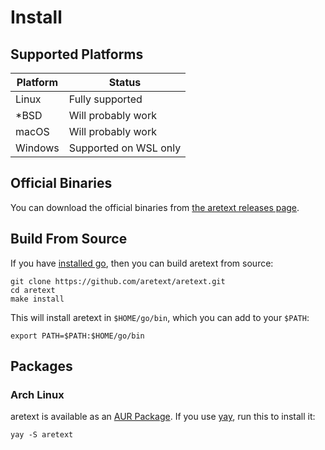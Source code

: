 Install
=======

Supported Platforms
-------------------

| Platform | Status                |
|----------|-----------------------|
| Linux    | Fully supported       |
| \*BSD    | Will probably work    |
| macOS    | Will probably work    |
| Windows  | Supported on WSL only |

Official Binaries
-----------------

You can download the official binaries from [the aretext releases page](https://github.com/aretext/aretext/releases).

Build From Source
-----------------

If you have [installed go](https://golang.org/doc/install), then you can build aretext from source:

```
git clone https://github.com/aretext/aretext.git
cd aretext
make install
```

This will install aretext in `$HOME/go/bin`, which you can add to your `$PATH`:

```
export PATH=$PATH:$HOME/go/bin
```

Packages
--------

### Arch Linux

aretext is available as an [AUR Package](https://aur.archlinux.org/packages/aretext-bin/). If you use [yay](https://github.com/Jguer/yay), run this to install it:

```shell
yay -S aretext
```
